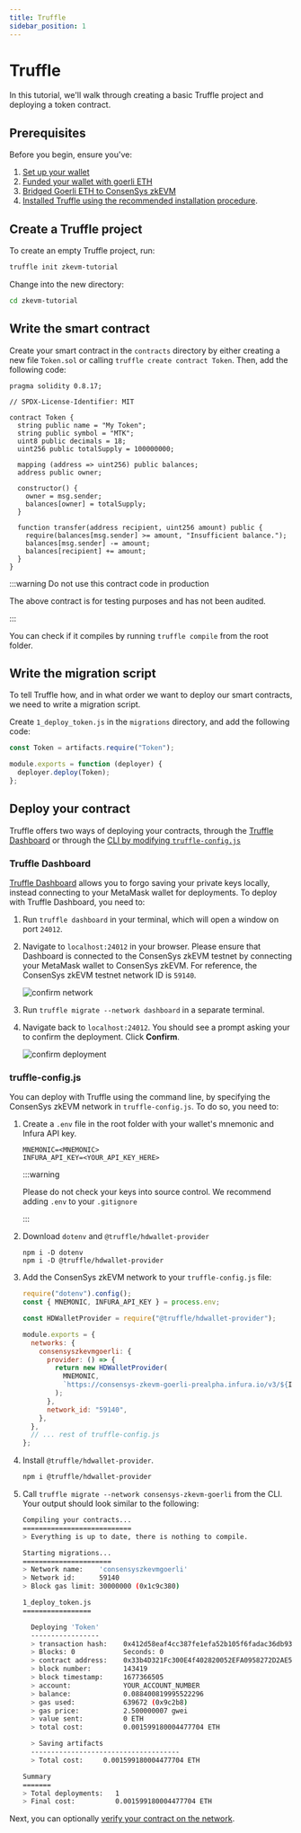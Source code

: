 ```yaml
---
title: Truffle
sidebar_position: 1
---
```


# Truffle

In this tutorial, we'll walk through creating a basic Truffle project and deploying a token contract.

## Prerequisites

Before you begin, ensure you've:

1. [Set up your wallet](../../../use-zkevm/set-up-your-wallet.md)
1. [Funded your wallet with goerli ETH](../../../use-zkevm/fund.md)
1. [Bridged Goerli ETH to ConsenSys zkEVM](../../../use-zkevm/bridge-funds.md)
1. [Installed Truffle using the recommended installation procedure](https://trufflesuite.com/docs/truffle/how-to/install/).

## Create a Truffle project

To create an empty Truffle project, run:

```bash
truffle init zkevm-tutorial
```

Change into the new directory:

```bash
cd zkevm-tutorial
```

## Write the smart contract

Create your smart contract in the `contracts` directory by either creating a new file `Token.sol` or calling `truffle create contract Token`. Then, add the following code:

```sol
pragma solidity 0.8.17;

// SPDX-License-Identifier: MIT

contract Token {
  string public name = "My Token";
  string public symbol = "MTK";
  uint8 public decimals = 18;
  uint256 public totalSupply = 100000000;

  mapping (address => uint256) public balances;
  address public owner;

  constructor() {
    owner = msg.sender;
    balances[owner] = totalSupply;
  }

  function transfer(address recipient, uint256 amount) public {
    require(balances[msg.sender] >= amount, "Insufficient balance.");
    balances[msg.sender] -= amount;
    balances[recipient] += amount;
  }
}
```

:::warning Do not use this contract code in production

The above contract is for testing purposes and has not been audited.

:::

You can check if it compiles by running `truffle compile` from the root folder.

## Write the migration script

To tell Truffle how, and in what order we want to deploy our smart contracts, we need to write a migration script.

Create `1_deploy_token.js` in the `migrations` directory, and add the following code:

```javascript
const Token = artifacts.require("Token");

module.exports = function (deployer) {
  deployer.deploy(Token);
};
```

## Deploy your contract

Truffle offers two ways of deploying your contracts, through the [Truffle Dashboard](#truffle-dashboard) or through the [CLI by modifying `truffle-config.js`](#truffle-configjs)

### Truffle Dashboard

[Truffle Dashboard](https://trufflesuite.com/docs/truffle/how-to/use-the-truffle-dashboard/) allows you to forgo saving your private keys locally, instead connecting to your MetaMask wallet for deployments. To deploy with Truffle Dashboard, you need to:

1. Run `truffle dashboard` in your terminal, which will open a window on port `24012`.
1. Navigate to `localhost:24012` in your browser. Please ensure that Dashboard is connected to the ConsenSys zkEVM testnet by connecting your MetaMask wallet to ConsenSys zkEVM. For reference, the ConsenSys zkEVM testnet network ID is `59140`.

   ![confirm network](../../../assets/dashboard_network.png)

1. Run `truffle migrate --network dashboard` in a separate terminal.
1. Navigate back to `localhost:24012`. You should see a prompt asking your to confirm the deployment. Click **Confirm**.

   ![confirm deployment](../../../assets/dashboard_deploy.png)

### truffle-config.js

You can deploy with Truffle using the command line, by specifying the ConsenSys zkEVM network in `truffle-config.js`. To do so, you need to:

1. Create a `.env` file in the root folder with your wallet's mnemonic and Infura API key.

   ```
   MNEMONIC=<MNEMONIC>
   INFURA_API_KEY=<YOUR_API_KEY_HERE>
   ```

   :::warning

   Please do not check your keys into source control. We recommend adding `.env` to your `.gitignore`

   :::

1. Download `dotenv` and `@truffle/hdwallet-provider`
   ```
   npm i -D dotenv
   npm i -D @truffle/hdwallet-provider
   ```
1. Add the ConsenSys zkEVM network to your `truffle-config.js` file:

   ```javascript
   require("dotenv").config();
   const { MNEMONIC, INFURA_API_KEY } = process.env;

   const HDWalletProvider = require("@truffle/hdwallet-provider");

   module.exports = {
     networks: {
       consensyszkevmgoerli: {
         provider: () => {
           return new HDWalletProvider(
             MNEMONIC,
             `https://consensys-zkevm-goerli-prealpha.infura.io/v3/${INFURA_API_KEY}`,
           );
         },
         network_id: "59140",
       },
     },
     // ... rest of truffle-config.js
   };
   ```

1. Install `@truffle/hdwallet-provider`.
   ```bash
   npm i @truffle/hdwallet-provider
   ```
1. Call `truffle migrate --network consensys-zkevm-goerli` from the CLI. Your output should look similar to the following:

   ```bash
   Compiling your contracts...
   ===========================
   > Everything is up to date, there is nothing to compile.

   Starting migrations...
   ======================
   > Network name:    'consensyszkevmgoerli'
   > Network id:      59140
   > Block gas limit: 30000000 (0x1c9c380)

   1_deploy_token.js
   =================

     Deploying 'Token'
     -----------------
     > transaction hash:    0x412d58eaf4cc387fe1efa52b105f6fadac36db934b1617d04eaefc1947197525
     > Blocks: 0            Seconds: 0
     > contract address:    0x33b4D321Fc300E4f402820052EFA0958272D2AE5
     > block number:        143419
     > block timestamp:     1677366505
     > account:             YOUR_ACCOUNT_NUMBER
     > balance:             0.088400819995522296
     > gas used:            639672 (0x9c2b8)
     > gas price:           2.500000007 gwei
     > value sent:          0 ETH
     > total cost:          0.001599180004477704 ETH

     > Saving artifacts
     -------------------------------------
     > Total cost:     0.001599180004477704 ETH

   Summary
   =======
   > Total deployments:   1
   > Final cost:          0.001599180004477704 ETH
   ```

Next, you can optionally [verify your contract on the network](../verify-smart-contract/truffle.md).
